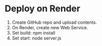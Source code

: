 # Deploy on Render
1. Create GitHub repo and upload contents.
2. On Render, create new Web Service.
3. Set build: npm install
4. Set start: node server.js
